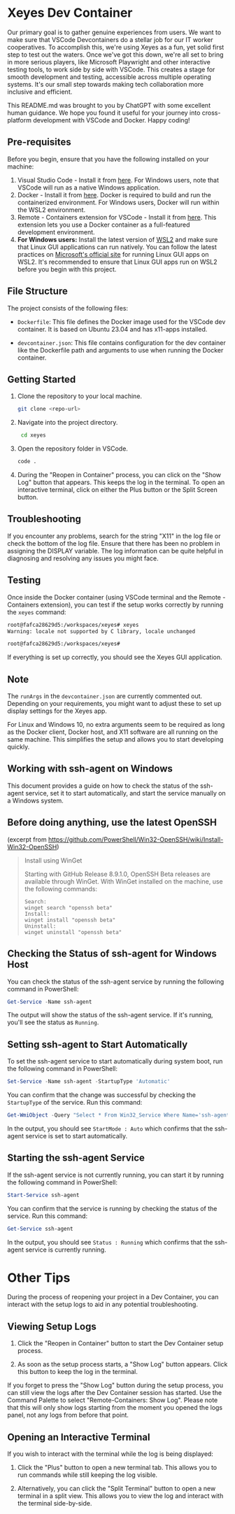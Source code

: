 # Xeyes Dev Container

Our primary goal is to gather genuine experiences from users. We want to make sure that VSCode Devcontainers do a stellar job for our IT worker cooperatives. To accomplish this, we're using Xeyes as a fun, yet solid first step to test out the waters. Once we've got this down, we're all set to bring in more serious players, like Microsoft Playwright and other interactive testing tools, to work side by side with VSCode. This creates a stage for smooth development and testing, accessible across multiple operating systems. It's our small step towards making tech collaboration more inclusive and efficient.

This README.md was brought to you by ChatGPT with some excellent human guidance. We hope you found it useful for your journey into cross-platform development with VSCode and Docker. Happy coding!

## Pre-requisites

Before you begin, ensure that you have the following installed on your machine:

1. Visual Studio Code - Install it from [here](https://code.visualstudio.com/download). For Windows users, note that VSCode will run as a native Windows application.
2. Docker - Install it from [here](https://docs.docker.com/get-docker/). Docker is required to build and run the containerized environment. For Windows users, Docker will run within the WSL2 environment.
3. Remote - Containers extension for VSCode - Install it from [here](https://marketplace.visualstudio.com/items?itemName=ms-vscode-remote.remote-containers). This extension lets you use a Docker container as a full-featured development environment.
4. **For Windows users:** Install the latest version of [WSL2](https://docs.microsoft.com/en-us/windows/wsl/install-win10) and make sure that Linux GUI applications can run natively. You can follow the latest practices on [Microsoft's official site](https://www.microsoft.com) for running Linux GUI apps on WSL2. It's recommended to ensure that Linux GUI apps run on WSL2 before you begin with this project.


## File Structure

The project consists of the following files:

- `Dockerfile`: This file defines the Docker image used for the VSCode dev container. It is based on Ubuntu 23.04 and has x11-apps installed.

- `devcontainer.json`: This file contains configuration for the dev container like the Dockerfile path and arguments to use when running the Docker container.

## Getting Started

1. Clone the repository to your local machine.
   ```bash
   git clone <repo-url>
   ```

2. Navigate into the project directory.

   ```bash
    cd xeyes
   ```

3. Open the repository folder in VSCode.

   ```bash
   code .
   ```
4. During the "Reopen in Container" process, you can click on the "Show Log" button that appears. This keeps the log in the terminal. To open an interactive terminal, click on either the Plus button or the Split Screen button.

## Troubleshooting

If you encounter any problems, search for the string "X11" in the log file or check the bottom of the log file. Ensure that there has been no problem in assigning the DISPLAY variable. The log information can be quite helpful in diagnosing and resolving any issues you might face.

## Testing

Once inside the Docker container (using VSCode terminal and the Remote - Containers extension), you can test if the setup works correctly by running the `xeyes` command:

```bash
root@fafca28629d5:/workspaces/xeyes# xeyes
Warning: locale not supported by C library, locale unchanged

root@fafca28629d5:/workspaces/xeyes#
```

If everything is set up correctly, you should see the Xeyes GUI application.

## Note

The `runArgs` in the `devcontainer.json` are currently commented out. Depending on your requirements, you might want to adjust these to set up display settings for the Xeyes app.

For Linux and Windows 10, no extra arguments seem to be required as long as the Docker client, Docker host, and X11 software are all running on the same machine. This simplifies the setup and allows you to start developing quickly.

## Working with ssh-agent on Windows

This document provides a guide on how to check the status of the ssh-agent service, set it to start automatically, and start the service manually on a Windows system.

## Before doing anything, use the latest OpenSSH
(excerpt from https://github.com/PowerShell/Win32-OpenSSH/wiki/Install-Win32-OpenSSH)
> Install using WinGet
> 
> Starting with GitHub Release 8.9.1.0, OpenSSH Beta releases are available through WinGet. With WinGet installed on the machine, use the following commands:
> 
>     Search:
>     winget search "openssh beta"
>     Install:
>     winget install "openssh beta"
>     Uninstall:
>     winget uninstall "openssh beta"


## Checking the Status of ssh-agent for Windows Host

You can check the status of the ssh-agent service by running the following command in PowerShell:

```powershell
Get-Service -Name ssh-agent
```

The output will show the status of the ssh-agent service. If it's running, you'll see the status as `Running`.

## Setting ssh-agent to Start Automatically

To set the ssh-agent service to start automatically during system boot, run the following command in PowerShell:

```powershell
Set-Service -Name ssh-agent -StartupType 'Automatic'
```

You can confirm that the change was successful by checking the `StartupType` of the service. Run this command:

```powershell
Get-WmiObject -Query "Select * From Win32_Service Where Name='ssh-agent'"
```

In the output, you should see `StartMode : Auto` which confirms that the ssh-agent service is set to start automatically.

## Starting the ssh-agent Service

If the ssh-agent service is not currently running, you can start it by running the following command in PowerShell:

```powershell
Start-Service ssh-agent
```

You can confirm that the service is running by checking the status of the service. Run this command:

```powershell
Get-Service ssh-agent
```

In the output, you should see `Status : Running` which confirms that the ssh-agent service is currently running.


# Other Tips

During the process of reopening your project in a Dev Container, you can interact with the setup logs to aid in any potential troubleshooting.

## Viewing Setup Logs

1. Click the "Reopen in Container" button to start the Dev Container setup process.

2. As soon as the setup process starts, a "Show Log" button appears. Click this button to keep the log in the terminal.

If you forget to press the "Show Log" button during the setup process, you can still view the logs after the Dev Container session has started. Use the Command Palette to select "Remote-Containers: Show Log". Please note that this will only show logs starting from the moment you opened the logs panel, not any logs from before that point.

## Opening an Interactive Terminal

If you wish to interact with the terminal while the log is being displayed:

1. Click the "Plus" button to open a new terminal tab. This allows you to run commands while still keeping the log visible.

2. Alternatively, you can click the "Split Terminal" button to open a new terminal in a split view. This allows you to view the log and interact with the terminal side-by-side.
